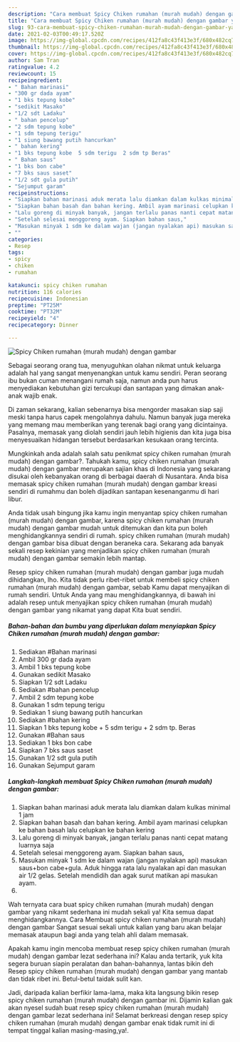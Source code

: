 ```yaml
---
description: "Cara membuat Spicy Chiken rumahan (murah mudah) dengan gambar yang lezat Untuk Jualan"
title: "Cara membuat Spicy Chiken rumahan (murah mudah) dengan gambar yang lezat Untuk Jualan"
slug: 93-cara-membuat-spicy-chiken-rumahan-murah-mudah-dengan-gambar-yang-lezat-untuk-jualan
date: 2021-02-03T00:49:17.520Z
image: https://img-global.cpcdn.com/recipes/412fa8c43f413e3f/680x482cq70/spicy-chiken-rumahan-murah-mudah-dengan-gambar-foto-resep-utama.jpg
thumbnail: https://img-global.cpcdn.com/recipes/412fa8c43f413e3f/680x482cq70/spicy-chiken-rumahan-murah-mudah-dengan-gambar-foto-resep-utama.jpg
cover: https://img-global.cpcdn.com/recipes/412fa8c43f413e3f/680x482cq70/spicy-chiken-rumahan-murah-mudah-dengan-gambar-foto-resep-utama.jpg
author: Sam Tran
ratingvalue: 4.2
reviewcount: 15
recipeingredient:
- " Bahan marinasi"
- "300 gr dada ayam"
- "1 bks tepung kobe"
- "sedikit Masako"
- "1/2 sdt Ladaku"
- " bahan pencelup"
- "2 sdm tepung kobe"
- "1 sdm tepung terigu"
- "1 siung bawang putih hancurkan"
- " bahan kering"
- "1 bks tepung kobe  5 sdm terigu  2 sdm tp Beras"
- " Bahan saus"
- "1 bks bon cabe"
- "7 bks saus saset"
- "1/2 sdt gula putih"
- "Sejumput garam"
recipeinstructions:
- "Siapkan bahan marinasi aduk merata lalu diamkan dalam kulkas minimal 1 jam"
- "Siapkan bahan basah dan bahan kering. Ambil ayam marinasi celupkan ke bahan basah lalu celupkan ke bahan kering"
- "Lalu goreng di minyak banyak, jangan terlalu panas nanti cepat matang luarnya saja"
- "Setelah selesai menggoreng ayam. Siapkan bahan saus,"
- "Masukan minyak 1 sdm ke dalam wajan (jangan nyalakan api) masukan saus+bon cabe+gula. Aduk hingga rata lalu nyalakan api dan masukan air 1/2 gelas. Setelah mendidih dan agak surut matikan api masukan ayam."
- ""
categories:
- Resep
tags:
- spicy
- chiken
- rumahan

katakunci: spicy chiken rumahan 
nutrition: 116 calories
recipecuisine: Indonesian
preptime: "PT25M"
cooktime: "PT32M"
recipeyield: "4"
recipecategory: Dinner

---
```



![Spicy Chiken rumahan (murah mudah) dengan gambar](https://img-global.cpcdn.com/recipes/412fa8c43f413e3f/680x482cq70/spicy-chiken-rumahan-murah-mudah-dengan-gambar-foto-resep-utama.jpg)

Sebagai seorang orang tua, menyuguhkan olahan nikmat untuk keluarga adalah hal yang sangat menyenangkan untuk kamu sendiri. Peran seorang ibu bukan cuman menangani rumah saja, namun anda pun harus menyediakan kebutuhan gizi tercukupi dan santapan yang dimakan anak-anak wajib enak.

Di zaman  sekarang, kalian sebenarnya bisa mengorder masakan siap saji meski tanpa harus capek mengolahnya dahulu. Namun banyak juga mereka yang memang mau memberikan yang terenak bagi orang yang dicintainya. Pasalnya, memasak yang diolah sendiri jauh lebih higienis dan kita juga bisa menyesuaikan hidangan tersebut berdasarkan kesukaan orang tercinta. 



Mungkinkah anda adalah salah satu penikmat spicy chiken rumahan (murah mudah) dengan gambar?. Tahukah kamu, spicy chiken rumahan (murah mudah) dengan gambar merupakan sajian khas di Indonesia yang sekarang disukai oleh kebanyakan orang di berbagai daerah di Nusantara. Anda bisa memasak spicy chiken rumahan (murah mudah) dengan gambar kreasi sendiri di rumahmu dan boleh dijadikan santapan kesenanganmu di hari libur.

Anda tidak usah bingung jika kamu ingin menyantap spicy chiken rumahan (murah mudah) dengan gambar, karena spicy chiken rumahan (murah mudah) dengan gambar mudah untuk ditemukan dan kita pun boleh menghidangkannya sendiri di rumah. spicy chiken rumahan (murah mudah) dengan gambar bisa dibuat dengan beraneka cara. Sekarang ada banyak sekali resep kekinian yang menjadikan spicy chiken rumahan (murah mudah) dengan gambar semakin lebih mantap.

Resep spicy chiken rumahan (murah mudah) dengan gambar juga mudah dihidangkan, lho. Kita tidak perlu ribet-ribet untuk membeli spicy chiken rumahan (murah mudah) dengan gambar, sebab Kamu dapat menyajikan di rumah sendiri. Untuk Anda yang mau menghidangkannya, di bawah ini adalah resep untuk menyajikan spicy chiken rumahan (murah mudah) dengan gambar yang nikamat yang dapat Kita buat sendiri.

<!--inarticleads1-->

##### Bahan-bahan dan bumbu yang diperlukan dalam menyiapkan Spicy Chiken rumahan (murah mudah) dengan gambar:

1. Sediakan  #Bahan marinasi
1. Ambil 300 gr dada ayam
1. Ambil 1 bks tepung kobe
1. Gunakan sedikit Masako
1. Siapkan 1/2 sdt Ladaku
1. Sediakan  #bahan pencelup
1. Ambil 2 sdm tepung kobe
1. Gunakan 1 sdm tepung terigu
1. Sediakan 1 siung bawang putih hancurkan
1. Sediakan  #bahan kering
1. Siapkan 1 bks tepung kobe + 5 sdm terigu + 2 sdm tp. Beras
1. Gunakan  #Bahan saus
1. Sediakan 1 bks bon cabe
1. Siapkan 7 bks saus saset
1. Gunakan 1/2 sdt gula putih
1. Gunakan Sejumput garam




<!--inarticleads2-->

##### Langkah-langkah membuat Spicy Chiken rumahan (murah mudah) dengan gambar:

1. Siapkan bahan marinasi aduk merata lalu diamkan dalam kulkas minimal 1 jam
1. Siapkan bahan basah dan bahan kering. Ambil ayam marinasi celupkan ke bahan basah lalu celupkan ke bahan kering
1. Lalu goreng di minyak banyak, jangan terlalu panas nanti cepat matang luarnya saja
1. Setelah selesai menggoreng ayam. Siapkan bahan saus,
1. Masukan minyak 1 sdm ke dalam wajan (jangan nyalakan api) masukan saus+bon cabe+gula. Aduk hingga rata lalu nyalakan api dan masukan air 1/2 gelas. Setelah mendidih dan agak surut matikan api masukan ayam.
1. 




Wah ternyata cara buat spicy chiken rumahan (murah mudah) dengan gambar yang nikamt sederhana ini mudah sekali ya! Kita semua dapat menghidangkannya. Cara Membuat spicy chiken rumahan (murah mudah) dengan gambar Sangat sesuai sekali untuk kalian yang baru akan belajar memasak ataupun bagi anda yang telah ahli dalam memasak.

Apakah kamu ingin mencoba membuat resep spicy chiken rumahan (murah mudah) dengan gambar lezat sederhana ini? Kalau anda tertarik, yuk kita segera buruan siapin peralatan dan bahan-bahannya, lantas bikin deh Resep spicy chiken rumahan (murah mudah) dengan gambar yang mantab dan tidak ribet ini. Betul-betul taidak sulit kan. 

Jadi, daripada kalian berfikir lama-lama, maka kita langsung bikin resep spicy chiken rumahan (murah mudah) dengan gambar ini. Dijamin kalian gak akan nyesel sudah buat resep spicy chiken rumahan (murah mudah) dengan gambar lezat sederhana ini! Selamat berkreasi dengan resep spicy chiken rumahan (murah mudah) dengan gambar enak tidak rumit ini di tempat tinggal kalian masing-masing,ya!.

